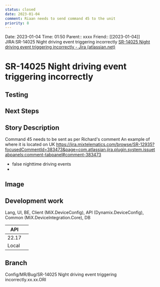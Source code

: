 ```yaml
---
status: closed
date: 2023-01-04
comment: Riaan needs to send command 45 to the unit
priority: 8
---
```


Date: 2023-01-04 Time: 01:50
Parent:: xxxx
Friend:: [[2023-01-04]]
JIRA:SR-14025 Night driving event triggering incorrectly
[SR-14025 Night driving event triggering incorrectly - Jira (atlassian.net)](https://csojiramixtelematics.atlassian.net/browse/SR-14025)

# SR-14025 Night driving event triggering incorrectly

## Testing

## Next Steps

## Story Description

Command 45 needs to be sent as per Richard's comment
An example of where it is located on UK
https://jira.mixtelematics.com/browse/SR-12935?focusedCommentId=383473&page=com.atlassian.jira.plugin.system.issuetabpanels:comment-tabpanel#comment-383473

- false nighttime driving events
- 

## Image

## Development work

Lang, UI, BE, Client (MiX.DeviceConfig), API (Dynamix.DeviceConfig), Common (MiX.DeviceIntegration.Core), DB

| API   |     |
| ----- | --- |
| 22.17 |     |
| Local |     |

## Branch
Config/MR/Bug/SR-14025 Night driving event triggering incorrectly.xx.xx.ORI
